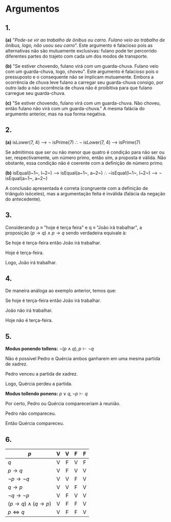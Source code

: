 # Argumentos

## 1.

**(a)** "*Pode-se vir ao trabalho de ônibus ou carro. Fulano veio ao trabalho de ônibus, logo, não usou seu carro*". Este argumento é falacioso pois as alternativas não são mutuamente exclusivas: fulano pode ter percorrido diferentes partes do trajeto com cada um dos modos de transporte.

**(b)** "Se estiver chovendo, fulano virá com um guarda-chuva. Fulano veio com um guarda-chuva, logo, choveu". Este argumento é falacioso pois o pressuposto e o consequente não se implicam mutuamente. Embora a ocorrência de chuva leve fulano a carregar seu guarda-chuva consigo, por outro lado a não ocorrência de chuva não é proibitiva para que fulano carregue seu guarda-chuva.

**(c)** "Se estiver chovendo, fulano virá com um guarda-chuva. Não choveu, então fulano não virá com um guarda-chuva." A mesma falácia do argumento anterior, mas na sua forma negativa.

## 2.

**(a)** isLower(7, 4) ⟶ ¬ isPrime(7) ∴  ¬ isLower(7, 4) ⟶ isPrime(7)

Se admitimos que ser ou não menor que quatro é condição para não ser ou ser, respectivamente, um número primo, então sim, a proposta é válida. Não obstante, essa condição não é coerente com a definição de número primo.

**(b)** isEqual(l~1~, l~2~) ⟶ isEqual(a~1~, a~2~) ∴ ¬isEqual(l~1~, l~2~) ⟶ ¬ isEqual(a~1~, a~2~)

A conclusão apresentada é correta (congruente com a definição de triângulo isóceles), mas a argumentação feita é inválida (falácia da negação do antecedente).

## 3.

Considerando p ≡ "hoje é terça feira" e q ≡ "João irá trabalhar", a proposição $(p \to q) \land p \to q$ sendo verdadeira equivale à:

Se hoje é terça-feira então João irá trabalhar.

Hoje é terça-feira.

Logo, João irá trabalhar.

## 4.

De maneira análoga ao exemplo anterior, temos que:

Se hoje é terça-feira então João irá trabalhar.

João não irá trabalhar.

Hoje não é terça-feira.

## 5.

**Modus ponendo tollens:** $\neg (p \land q), p \vdash \neg q$

Não é possível Pedro e Quércia ambos ganharem em uma mesma partida de xadrez.

Pedro venceu a partida de xadrez.

Logo, Quércia perdeu a partida.

**Modus tollendo ponens:** $p \lor q, \neg p \vdash q$

Por certo, Pedro ou Quércia compareceriam à reunião.

Pedro não compareceu.

Então Quércia compareceu.

## 6.

| $p$                         | V   | V   | F   | F   |
| --------------------------- |:---:|:---:|:---:|:---:|
| $q$                         | V   | F   | V   | F   |
| $p \to q$                   | V   | F   | V   | V   |
| $\neg p \to \neg q$         | V   | V   | F   | V   |
| $q \to p$                   | V   | V   | F   | V   |
| $\neg q \to \neg p$         | V   | F   | V   | V   |
| $(p \to q) \land (q \to p)$ | V   | F   | F   | V   |
| $p \iff q$                  | V   | F   | F   | V   |